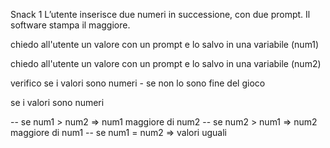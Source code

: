 Snack 1
L’utente inserisce due numeri in successione, con due prompt. Il software stampa il maggiore.

chiedo all'utente un valore con un prompt e lo salvo in una variabile (num1)

chiedo all'utente un valore con un prompt e lo salvo in una variabile (num2)

verifico se i valori sono numeri - se non lo sono fine del gioco

se i valori sono numeri

-- se num1 > num2 => num1 maggiore di num2 -- se num2 > num1 => num2 maggiore di num1 -- se num1 = num2 => valori uguali